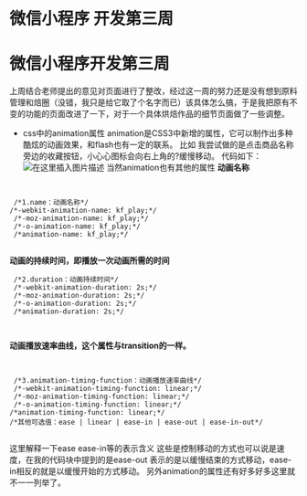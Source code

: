 # 微信小程序 开发第三周


# 微信小程序开发第三周
上周结合老师提出的意见对页面进行了整改，经过这一周的努力还是没有想到原料管理和焙圈（没错，我只是给它取了个名字而已）该具体怎么搞，于是我把原有不变的功能的页面改进了一下，对于一个具体烘焙作品的细节页面做了一些调整。

 - css中的animation属性
 animation是CSS3中新增的属性，它可以制作出多种酷炫的动画效果，和flash也有一定的联系。
 比如  我尝试做的是点击商品名称旁边的收藏按钮，小心心图标会向右上角的?缓慢移动。
 代码如下：
 ![在这里插入图片描述](https://img-blog.csdnimg.cn/20190330224127727.png?x-oss-process=image/watermark,type_ZmFuZ3poZW5naGVpdGk,shadow_10,text_aHR0cHM6Ly9ibG9nLmNzZG4ubmV0L3FxXzQxMjIwNDg0,size_16,color_FFFFFF,t_70)
当然animation也有其他的属性
**动画名称**

```


 /*1.name：动画名称*/
/*-webkit-animation-name: kf_play;*/
 /*-moz-animation-name: kf_play;*/
 /*-o-animation-name: kf_play;*/
 /*animation-name: kf_play;*/


```
**动画的持续时间，即播放一次动画所需的时间**

```
 /*2.duration：动画持续时间*/
 /*-webkit-animation-duration: 2s;*/
 /*-moz-animation-duration: 2s;*/
 /*-o-animation-duration: 2s;*/
 /*animation-duration: 2s;*/

 
```

**动画播放速率曲线，这个属性与transition的一样。**

```


 /*3.animation-timing-function：动画播放速率曲线*/
 /*-webkit-animation-timing-function: linear;*/
 /*-moz-animation-timing-function: linear;*/
 /*-o-animation-timing-function: linear;*/
/*animation-timing-function: linear;*/
/*其他可选值：ease | linear | ease-in | ease-out | ease-in-out*/


```
这里解释一下ease ease-in等的表示含义
这些是控制移动的方式也可以说是速度，在我的代码块中提到的是ease-out 表示的是以缓慢结束的方式移动，ease-in相反的就是以缓慢开始的方式移动。
另外animation的属性还有好多好多这里就不一一列举了。
